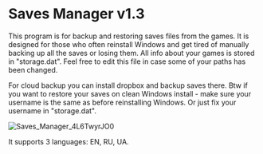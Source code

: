 # Saves Manager v1.3

This program is for backup and restoring saves files from the games. It is designed for those who often reinstall Windows and get tired of manually backing up all the saves or losing them. All info about your games is stored in "storage.dat". Feel free to edit this file in case some of your paths has been changed.

For cloud backup you can install dropbox and backup saves there.
Btw if you want to restore your saves on clean Windows install - make sure your username is the same as before reinstalling Windows. Or just fix your username in "storage.dat".

![Saves_Manager_4L6TwyrJO0](https://user-images.githubusercontent.com/52271494/182657861-151b7ed5-50d8-4105-8f78-fc11df96bc5a.png)

It supports 3 languages: EN, RU, UA.
